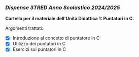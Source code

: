 ### *Dispense 3TRED Anno Scolastico 2024/2025*

**Cartella per il materiale dell'Unità Didattica 1: Puntatori in C.**

Argomenti trattati:
- [X] Introduzione al concetto di puntatore in C
- [X] Utilizzo dei puntatori in C
- [X] Esercizi sui puntatori in C